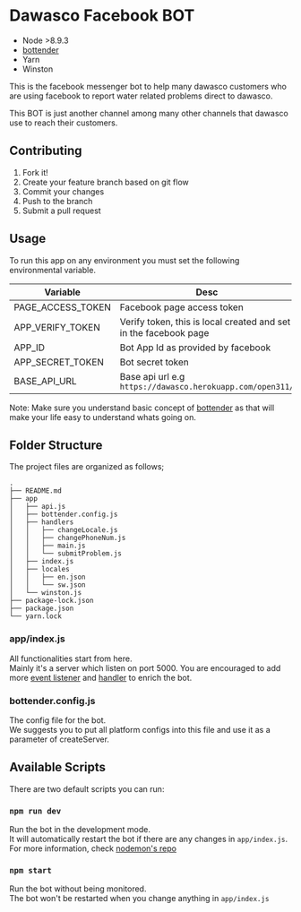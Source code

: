 # Dawasco Facebook BOT 
- Node >8.9.3
- [bottender](https://github.com/Yoctol/bottender)
- Yarn
- Winston

This is the facebook messenger bot to help many dawasco customers who are using facebook to report water related problems direct to dawasco. 

This BOT is just another channel among many other channels that dawasco use to reach their customers.

## Contributing

1. Fork it!
2. Create your feature branch based on git flow 
3. Commit your changes
4. Push to the branch
5. Submit a pull request

## Usage
To run this app on any environment you must set the following environmental variable.

Variable | Desc
--------| -------
PAGE_ACCESS_TOKEN | Facebook page access token
APP_VERIFY_TOKEN | Verify token, this is local created and set in the facebook page
APP_ID | Bot App Id as provided by facebook
APP_SECRET_TOKEN | Bot secret token
BASE_API_URL | Base api url e.g `https://dawasco.herokuapp.com/open311/`

Note:
Make sure you understand basic concept of [bottender](https://github.com/Yoctol/bottender) as that
will make your life easy to understand whats going on.


## Folder Structure

The project files are organized as follows;

```
.
├── README.md
├── app
│   ├── api.js
│   ├── bottender.config.js
│   ├── handlers
│   │   ├── changeLocale.js
│   │   ├── changePhoneNum.js
│   │   ├── main.js
│   │   └── submitProblem.js
│   ├── index.js
│   ├── locales
│   │   ├── en.json
│   │   └── sw.json
│   └── winston.js
├── package-lock.json
├── package.json
└── yarn.lock
```


### app/index.js

All functionalities start from here.\
Mainly it's a server which listen on port 5000. You are encouraged to add more [event listener](https://bottender.js.org/docs/APIReference-Event)
and [handler](https://bottender.js.org/docs/APIReference-Handler) to enrich the bot.

### bottender.config.js

The config file for the bot.\
We suggests you to put all platform configs into this file and use it as a parameter
of createServer.

## Available Scripts

There are two default scripts you can run:

### `npm run dev`

Run the bot in the development mode.\
It will automatically restart the bot if there are any changes in `app/index.js`.\
For more information, check [nodemon's repo](https://github.com/remy/nodemon)

### `npm start`

Run the bot without being monitored.\
The bot won't be restarted when you change anything in `app/index.js`

